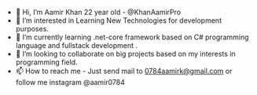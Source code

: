 - 👋 Hi, I’m Aamir Khan 22 year old  - @KhanAamirPro
- 👀 I’m interested in Learning New Technologies for development purposes.
- 🌱 I’m currently learning .net-core framework based on C# programming language and fullstack development .
- 💞️ I’m looking to collaborate on big projects based on my interests in programming field.
- 📫 How to reach me - Just send mail to 0784aamirk@gmail.com or follow me instagram @aamir0784

<!---
KhanAamirPro/KhanAamirPro is a ✨ special ✨ repository because its `README.md` (this file) appears on your GitHub profile.
You can click the Preview link to take a look at your changes.
--->
